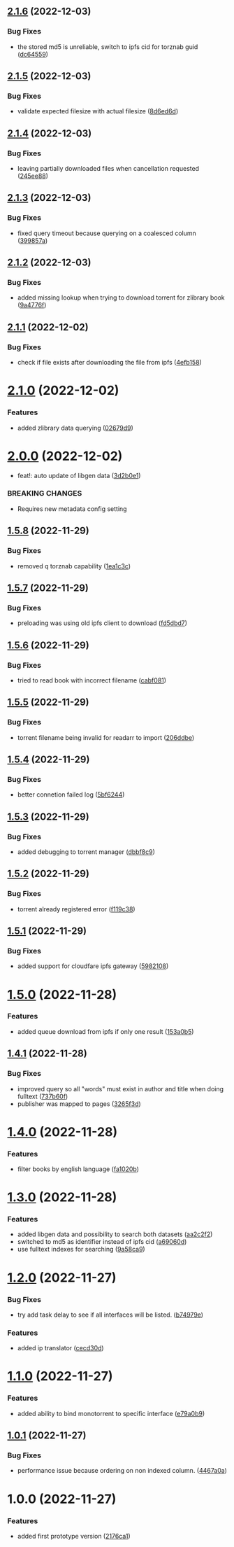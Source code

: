 ## [2.1.6](https://github.com/Faustvii/zlib-torznab/compare/v2.1.5...v2.1.6) (2022-12-03)


### Bug Fixes

* the stored md5 is unreliable, switch to ipfs cid for torznab guid ([dc64559](https://github.com/Faustvii/zlib-torznab/commit/dc645596ae766a4c3442eda6449521efe7bd4b0c))

## [2.1.5](https://github.com/Faustvii/zlib-torznab/compare/v2.1.4...v2.1.5) (2022-12-03)


### Bug Fixes

* validate expected filesize with actual filesize ([8d6ed6d](https://github.com/Faustvii/zlib-torznab/commit/8d6ed6d58172a015e9fd8fd1d6fbebfdbbc5a1a2))

## [2.1.4](https://github.com/Faustvii/zlib-torznab/compare/v2.1.3...v2.1.4) (2022-12-03)


### Bug Fixes

* leaving partially downloaded files when cancellation requested ([245ee88](https://github.com/Faustvii/zlib-torznab/commit/245ee88b7557ca4ea8bc3bae1521808adb0b4bfd))

## [2.1.3](https://github.com/Faustvii/zlib-torznab/compare/v2.1.2...v2.1.3) (2022-12-03)


### Bug Fixes

* fixed query timeout because querying on a coalesced column ([399857a](https://github.com/Faustvii/zlib-torznab/commit/399857a738f843302a9672d51ee397818989351a))

## [2.1.2](https://github.com/Faustvii/zlib-torznab/compare/v2.1.1...v2.1.2) (2022-12-03)


### Bug Fixes

* added missing lookup when trying to download torrent for zlibrary book ([9a4776f](https://github.com/Faustvii/zlib-torznab/commit/9a4776f68044bbc082b0c3ada9fb88ba3a7febee))

## [2.1.1](https://github.com/Faustvii/zlib-torznab/compare/v2.1.0...v2.1.1) (2022-12-02)


### Bug Fixes

* check if file exists after downloading the file from ipfs ([4efb158](https://github.com/Faustvii/zlib-torznab/commit/4efb158ee127b640b2112d92afc078c87cb143ba))

# [2.1.0](https://github.com/Faustvii/zlib-torznab/compare/v2.0.0...v2.1.0) (2022-12-02)


### Features

* added zlibrary data querying ([02679d9](https://github.com/Faustvii/zlib-torznab/commit/02679d9a5f089a29f9afb128ce3a04a7a71c220f))

# [2.0.0](https://github.com/Faustvii/zlib-torznab/compare/v1.5.8...v2.0.0) (2022-12-02)


* feat!: auto update of libgen data ([3d2b0e1](https://github.com/Faustvii/zlib-torznab/commit/3d2b0e126a85f23873b818eb1137d7e5383817f1))


### BREAKING CHANGES

* Requires new metadata config setting

## [1.5.8](https://github.com/Faustvii/zlib-torznab/compare/v1.5.7...v1.5.8) (2022-11-29)


### Bug Fixes

* removed q torznab capability ([1ea1c3c](https://github.com/Faustvii/zlib-torznab/commit/1ea1c3cab705133e42f425a3f921fe18f297b715))

## [1.5.7](https://github.com/Faustvii/zlib-torznab/compare/v1.5.6...v1.5.7) (2022-11-29)


### Bug Fixes

* preloading was using old ipfs client to download ([fd5dbd7](https://github.com/Faustvii/zlib-torznab/commit/fd5dbd7fd325a964c06f58b19b91a143743d310b))

## [1.5.6](https://github.com/Faustvii/zlib-torznab/compare/v1.5.5...v1.5.6) (2022-11-29)


### Bug Fixes

* tried to read book with incorrect filename ([cabf081](https://github.com/Faustvii/zlib-torznab/commit/cabf0814be3e15af888630c4e82ce1bd7b624df7))

## [1.5.5](https://github.com/Faustvii/zlib-torznab/compare/v1.5.4...v1.5.5) (2022-11-29)


### Bug Fixes

* torrent filename being invalid for readarr to import ([206ddbe](https://github.com/Faustvii/zlib-torznab/commit/206ddbec57c783a4014122562c86a053fe993d8f))

## [1.5.4](https://github.com/Faustvii/zlib-torznab/compare/v1.5.3...v1.5.4) (2022-11-29)


### Bug Fixes

* better connetion failed log ([5bf6244](https://github.com/Faustvii/zlib-torznab/commit/5bf6244513b1a822a55c19fa5cf868b086bca27d))

## [1.5.3](https://github.com/Faustvii/zlib-torznab/compare/v1.5.2...v1.5.3) (2022-11-29)


### Bug Fixes

* added debugging to torrent manager ([dbbf8c9](https://github.com/Faustvii/zlib-torznab/commit/dbbf8c933c817a3520ee1aafea9c3443397853d2))

## [1.5.2](https://github.com/Faustvii/zlib-torznab/compare/v1.5.1...v1.5.2) (2022-11-29)


### Bug Fixes

* torrent already registered error ([f119c38](https://github.com/Faustvii/zlib-torznab/commit/f119c388a88e8bd44cb3470c472756e2d8504d49))

## [1.5.1](https://github.com/Faustvii/zlib-torznab/compare/v1.5.0...v1.5.1) (2022-11-29)


### Bug Fixes

* added support for cloudfare ipfs gateway ([5982108](https://github.com/Faustvii/zlib-torznab/commit/59821084ccf13e25516bd63e5c46e054fc1b5adb))

# [1.5.0](https://github.com/Faustvii/zlib-torznab/compare/v1.4.1...v1.5.0) (2022-11-28)


### Features

* added queue download from ipfs if only one result ([153a0b5](https://github.com/Faustvii/zlib-torznab/commit/153a0b5b33ad9dc925d04583326f2d96c3e5e685))

## [1.4.1](https://github.com/Faustvii/zlib-torznab/compare/v1.4.0...v1.4.1) (2022-11-28)


### Bug Fixes

* improved query so all "words" must exist in author and title when doing fulltext ([737b60f](https://github.com/Faustvii/zlib-torznab/commit/737b60fb7697eb590bc5876921ac2b9556209839))
* publisher was mapped to pages ([3265f3d](https://github.com/Faustvii/zlib-torznab/commit/3265f3da298c0ae2a0cff9c4409cfac8ecc8854e))

# [1.4.0](https://github.com/Faustvii/zlib-torznab/compare/v1.3.0...v1.4.0) (2022-11-28)


### Features

* filter books by english language ([fa1020b](https://github.com/Faustvii/zlib-torznab/commit/fa1020b3299ef73621f22041198a9cd571523111))

# [1.3.0](https://github.com/Faustvii/zlib-torznab/compare/v1.2.0...v1.3.0) (2022-11-28)


### Features

* added libgen data and possibility to search both datasets ([aa2c2f2](https://github.com/Faustvii/zlib-torznab/commit/aa2c2f26f6d22908d4fd4cafce1c1cc7b47ac46a))
* switched to md5 as identifier instead of ipfs cid ([a69060d](https://github.com/Faustvii/zlib-torznab/commit/a69060d40da691dc81d27cb0628facd314be0b8b))
* use fulltext indexes for searching ([9a58ca9](https://github.com/Faustvii/zlib-torznab/commit/9a58ca98312662b3141053d7f2c96a9238f5e409))

# [1.2.0](https://github.com/Faustvii/zlib-torznab/compare/v1.1.0...v1.2.0) (2022-11-27)


### Bug Fixes

* try add task delay to see if all interfaces will be listed. ([b74979e](https://github.com/Faustvii/zlib-torznab/commit/b74979ef0d1f3ed331d149a8e9ee0dc026b74ebb))


### Features

* added ip translator ([cecd30d](https://github.com/Faustvii/zlib-torznab/commit/cecd30d976b320053a501091b9109cabd4602ca3))

# [1.1.0](https://github.com/Faustvii/zlib-torznab/compare/v1.0.1...v1.1.0) (2022-11-27)


### Features

* added ability to bind monotorrent to specific interface ([e79a0b9](https://github.com/Faustvii/zlib-torznab/commit/e79a0b9b9e1055de96f8c35e318b9d808fadc281))

## [1.0.1](https://github.com/Faustvii/zlib-torznab/compare/v1.0.0...v1.0.1) (2022-11-27)


### Bug Fixes

* performance issue because ordering on non indexed column. ([4467a0a](https://github.com/Faustvii/zlib-torznab/commit/4467a0aad2fdf7350dbfb1cecc1caae5582a814d))

# 1.0.0 (2022-11-27)


### Features

* added first prototype version ([2176ca1](https://github.com/Faustvii/zlib-torznab/commit/2176ca19350f1951ed08635f308e1fa57724988a))
